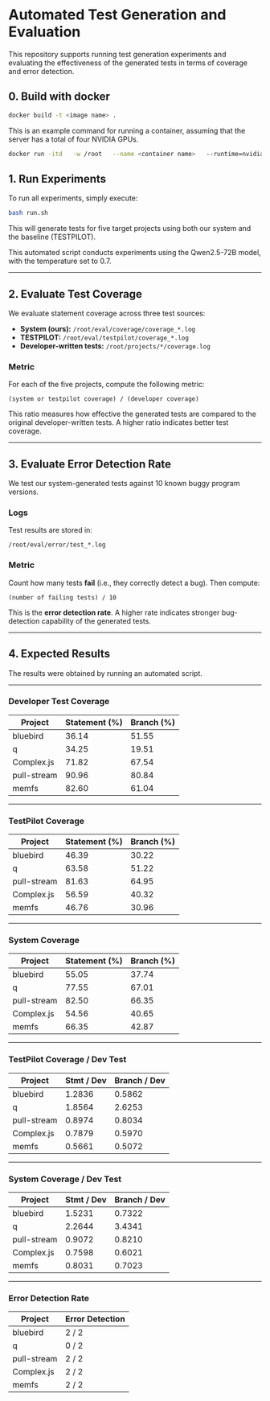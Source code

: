 # Automated Test Generation and Evaluation

This repository supports running test generation experiments and evaluating the effectiveness of the generated tests in terms of coverage and error detection.

## 0. Build with docker
```bash
docker build -t <image name> .
```
This is an example command for running a container, assuming that the server has a total of four NVIDIA GPUs.
```bash
docker run -itd   -w /root   --name <container name>   --runtime=nvidia   --gpus all   --device=/dev/nvidia-uvm   --device=/dev/nvidia-uvm-tools   --device=/dev/nvidia-modeset   --device=/dev/nvidiactl   --device=/dev/nvidia0   --device=/dev/nvidia1   --device=/dev/nvidia2   --device=/dev/nvidia3 <image name>
```

## 1. Run Experiments

To run all experiments, simply execute:

```bash
bash run.sh
```

This will generate tests for five target projects using both our system and the baseline (TESTPILOT).

This automated script conducts experiments using the Qwen2.5-72B model, with the temperature set to 0.7.

---

## 2. Evaluate Test Coverage

We evaluate statement coverage across three test sources:

* **System (ours):** `/root/eval/coverage/coverage_*.log`
* **TESTPILOT:** `/root/eval/testpilot/coverage_*.log`
* **Developer-written tests:** `/root/projects/*/coverage.log`

### Metric

For each of the five projects, compute the following metric:

```
(system or testpilot coverage) / (developer coverage)
```

This ratio measures how effective the generated tests are compared to the original developer-written tests. A higher ratio indicates better test coverage.

---

## 3. Evaluate Error Detection Rate

We test our system-generated tests against 10 known buggy program versions.

### Logs

Test results are stored in:

```
/root/eval/error/test_*.log
```

### Metric

Count how many tests **fail** (i.e., they correctly detect a bug). Then compute:

```
(number of failing tests) / 10
```

This is the **error detection rate**. A higher rate indicates stronger bug-detection capability of the generated tests.

---

## 4. Expected Results
The results were obtained by running an automated script.

---

### Developer Test Coverage

| Project     | Statement (%) | Branch (%) |
| ----------- | ------------- | ---------- |
| bluebird    | 36.14         | 51.55      |
| q           | 34.25         | 19.51      |
| Complex.js  | 71.82         | 67.54      |
| pull-stream | 90.96         | 80.84      |
| memfs       | 82.60         | 61.04      |

---

### TestPilot Coverage

| Project     | Statement (%) | Branch (%) |
| ----------- | ------------- | ---------- |
| bluebird    | 46.39         | 30.22      |
| q           | 63.58         | 51.22      |
| pull-stream | 81.63         | 64.95      |
| Complex.js  | 56.59         | 40.32      |
| memfs       | 46.76         | 30.96      |

---

### System Coverage

| Project     | Statement (%) | Branch (%) |
| ----------- | ------------- | ---------- |
| bluebird    | 55.05         | 37.74      |
| q           | 77.55         | 67.01      |
| pull-stream | 82.50         | 66.35      |
| Complex.js  | 54.56         | 40.65      |
| memfs       | 66.35         | 42.87      |

---

### TestPilot Coverage / Dev Test

| Project     | Stmt / Dev | Branch / Dev |
| ----------- | ---------- | ------------ |
| bluebird    | 1.2836     | 0.5862       |
| q           | 1.8564     | 2.6253       |
| pull-stream | 0.8974     | 0.8034       |
| Complex.js  | 0.7879     | 0.5970       |
| memfs       | 0.5661     | 0.5072       |

---

### System Coverage / Dev Test

| Project     | Stmt / Dev | Branch / Dev |
| ----------- | ---------- | ------------ |
| bluebird    | 1.5231     | 0.7322       |
| q           | 2.2644     | 3.4341       |
| pull-stream | 0.9072     | 0.8210       |
| Complex.js  | 0.7598     | 0.6021       |
| memfs       | 0.8031     | 0.7023       |

---

### Error Detection Rate

| Project      | Error Detection |
|--------------|------------------|
| bluebird     | 2 / 2            |
| q            | 0 / 2            |
| pull-stream  | 2 / 2            |
| Complex.js   | 2 / 2            |
| memfs        | 2 / 2            |

